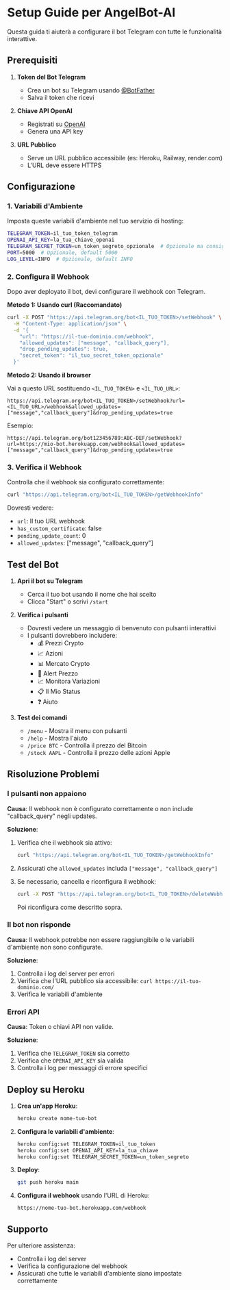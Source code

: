 # Setup Guide per AngelBot-AI

Questa guida ti aiuterà a configurare il bot Telegram con tutte le funzionalità interattive.

## Prerequisiti

1. **Token del Bot Telegram**
   - Crea un bot su Telegram usando [@BotFather](https://t.me/botfather)
   - Salva il token che ricevi

2. **Chiave API OpenAI**
   - Registrati su [OpenAI](https://platform.openai.com/)
   - Genera una API key

3. **URL Pubblico**
   - Serve un URL pubblico accessibile (es: Heroku, Railway, render.com)
   - L'URL deve essere HTTPS

## Configurazione

### 1. Variabili d'Ambiente

Imposta queste variabili d'ambiente nel tuo servizio di hosting:

```bash
TELEGRAM_TOKEN=il_tuo_token_telegram
OPENAI_API_KEY=la_tua_chiave_openai
TELEGRAM_SECRET_TOKEN=un_token_segreto_opzionale  # Opzionale ma consigliato
PORT=5000  # Opzionale, default 5000
LOG_LEVEL=INFO  # Opzionale, default INFO
```

### 2. Configura il Webhook

Dopo aver deployato il bot, devi configurare il webhook con Telegram.

**Metodo 1: Usando curl (Raccomandato)**

```bash
curl -X POST "https://api.telegram.org/bot<IL_TUO_TOKEN>/setWebhook" \
  -H "Content-Type: application/json" \
  -d '{
    "url": "https://il-tuo-dominio.com/webhook",
    "allowed_updates": ["message", "callback_query"],
    "drop_pending_updates": true,
    "secret_token": "il_tuo_secret_token_opzionale"
  }'
```

**Metodo 2: Usando il browser**

Vai a questo URL sostituendo `<IL_TUO_TOKEN>` e `<IL_TUO_URL>`:

```
https://api.telegram.org/bot<IL_TUO_TOKEN>/setWebhook?url=<IL_TUO_URL>/webhook&allowed_updates=["message","callback_query"]&drop_pending_updates=true
```

Esempio:
```
https://api.telegram.org/bot123456789:ABC-DEF/setWebhook?url=https://mio-bot.herokuapp.com/webhook&allowed_updates=["message","callback_query"]&drop_pending_updates=true
```

### 3. Verifica il Webhook

Controlla che il webhook sia configurato correttamente:

```bash
curl "https://api.telegram.org/bot<IL_TUO_TOKEN>/getWebhookInfo"
```

Dovresti vedere:
- `url`: Il tuo URL webhook
- `has_custom_certificate`: false
- `pending_update_count`: 0
- `allowed_updates`: ["message", "callback_query"]

## Test del Bot

1. **Apri il bot su Telegram**
   - Cerca il tuo bot usando il nome che hai scelto
   - Clicca "Start" o scrivi `/start`

2. **Verifica i pulsanti**
   - Dovresti vedere un messaggio di benvenuto con pulsanti interattivi
   - I pulsanti dovrebbero includere:
     - 💰 Prezzi Crypto
     - 📈 Azioni
     - 📊 Mercato Crypto
     - 🔔 Alert Prezzo
     - 📈 Monitora Variazioni
     - 📋 Il Mio Status
     - ❓ Aiuto

3. **Test dei comandi**
   - `/menu` - Mostra il menu con pulsanti
   - `/help` - Mostra l'aiuto
   - `/price BTC` - Controlla il prezzo del Bitcoin
   - `/stock AAPL` - Controlla il prezzo delle azioni Apple

## Risoluzione Problemi

### I pulsanti non appaiono

**Causa**: Il webhook non è configurato correttamente o non include "callback_query" negli updates.

**Soluzione**:
1. Verifica che il webhook sia attivo:
   ```bash
   curl "https://api.telegram.org/bot<IL_TUO_TOKEN>/getWebhookInfo"
   ```

2. Assicurati che `allowed_updates` includa `["message", "callback_query"]`

3. Se necessario, cancella e riconfigura il webhook:
   ```bash
   curl -X POST "https://api.telegram.org/bot<IL_TUO_TOKEN>/deleteWebhook?drop_pending_updates=true"
   ```
   
   Poi riconfigura come descritto sopra.

### Il bot non risponde

**Causa**: Il webhook potrebbe non essere raggiungibile o le variabili d'ambiente non sono configurate.

**Soluzione**:
1. Controlla i log del server per errori
2. Verifica che l'URL pubblico sia accessibile: `curl https://il-tuo-dominio.com/`
3. Verifica le variabili d'ambiente

### Errori API

**Causa**: Token o chiavi API non valide.

**Soluzione**:
1. Verifica che `TELEGRAM_TOKEN` sia corretto
2. Verifica che `OPENAI_API_KEY` sia valida
3. Controlla i log per messaggi di errore specifici

## Deploy su Heroku

1. **Crea un'app Heroku**:
   ```bash
   heroku create nome-tuo-bot
   ```

2. **Configura le variabili d'ambiente**:
   ```bash
   heroku config:set TELEGRAM_TOKEN=il_tuo_token
   heroku config:set OPENAI_API_KEY=la_tua_chiave
   heroku config:set TELEGRAM_SECRET_TOKEN=un_token_segreto
   ```

3. **Deploy**:
   ```bash
   git push heroku main
   ```

4. **Configura il webhook** usando l'URL di Heroku:
   ```
   https://nome-tuo-bot.herokuapp.com/webhook
   ```

## Supporto

Per ulteriore assistenza:
- Controlla i log del server
- Verifica la configurazione del webhook
- Assicurati che tutte le variabili d'ambiente siano impostate correttamente
